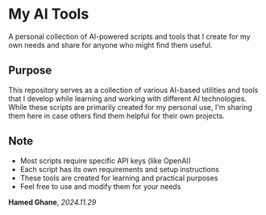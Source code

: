 # My AI Tools

A personal collection of AI-powered scripts and tools that I create for my own needs and share for anyone who might find them useful.

## Purpose
This repository serves as a collection of various AI-based utilities and tools that I develop while learning and working with different AI technologies. 
While these scripts are primarily created for my personal use, I'm sharing them here in case others find them helpful for their own projects.

## Note
- Most scripts require specific API keys (like OpenAI)
- Each script has its own requirements and setup instructions
- These tools are created for learning and practical purposes
- Feel free to use and modify them for your needs

 **Hamed Ghane**,
 *2024.11.29*
